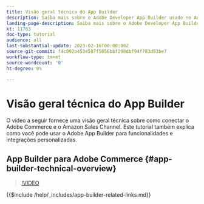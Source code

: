 ```yaml
---
title: Visão geral técnica do App Builder
description: Saiba mais sobre o Adobe Developer App Builder usado no Adobe Commerce com uma visão geral técnica
landing-page-description: Saiba mais sobre o Adobe Developer App Builder usado no Adobe Commerce com uma visão geral técnica
kt: 11763
doc-type: tutorial
audience: all
last-substantial-update: 2023-02-16T00:00:00Z
source-git-commit: f4c092b4534587f5656bbf298dbf94f783d93be7
workflow-type: tm+mt
source-wordcount: '0'
ht-degree: 0%

---
```



# Visão geral técnica do App Builder

O vídeo a seguir fornece uma visão geral técnica sobre como conectar o Adobe Commerce e o Amazon Sales Channel. Este tutorial também explica como você pode usar o Adobe App Builder para funcionalidades e integrações personalizadas.


## App Builder para Adobe Commerce {#app-builder-technical-overview}

>[!VIDEO](https://video.tv.adobe.com/v/3413512)

{{$include /help/_includes/app-builder-related-links.md}}
